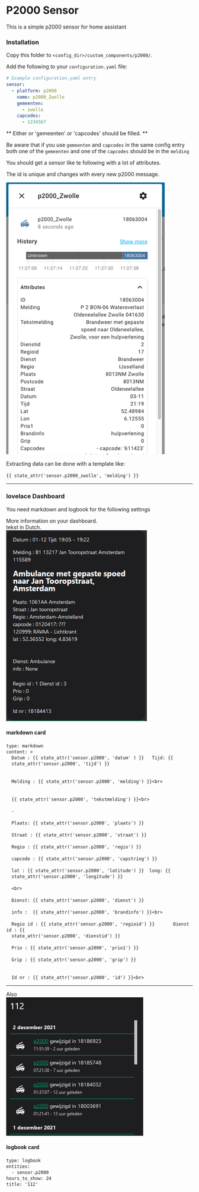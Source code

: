 # P2000 Sensor

This is a simple p2000 sensor for home assistant

### Installation

Copy this folder to `<config_dir>/custom_components/p2000/`.

Add the following to your `configuration.yaml` file:


```yaml
# Example configuration.yaml entry
sensor:
  - platform: p2000
    name: p2000_Zwolle
    gemeenten:
      - zwolle
    capcodes:
      - 1234567
```

** Either or 'gemeenten' or 'capcodes' should be filled. **

Be aware that if you use `gemeenten` and `capcodes` in the same config entry both one of the `gemeenten` and one of the `capcodes` should be in the `melding`


You should get a sensor like te following with a lot of attributes.

The id is unique and changes with every new p2000 message.


![Tux, the Linux mascot](./assets/screenshot01.png)

Extracting data can be done with a template like:

`{{ state_attr('sensor.p2000_zwolle', 'melding') }}`

----------------------------------------------------------------------------------
### lovelace Dashboard

You need markdown and logbook for the following settings

More information on your dashboard.<br> tekst in Dutch.<br>
![afbeelding](./assets/dashboard1.png)

#### markdown card
```
type: markdown
content: >
  Datum : {{ state_attr('sensor.p2000', 'datum' ) }}   Tijd: {{
  state_attr('sensor.p2000', 'tijd') }}


  Melding : {{ state_attr('sensor.p2000', 'melding') }}<br>


  {{ state_attr('sensor.p2000', 'tekstmelding') }}<br>

  -

  Plaats: {{ state_attr('sensor.p2000', 'plaats') }}

  Straat : {{ state_attr('sensor.p2000', 'straat') }} 

  Regio : {{ state_attr('sensor.p2000', 'regio') }}

  capcode : {{ state_attr('sensor.p2000', 'capstring') }}

  lat : {{ state_attr('sensor.p2000', 'latitude') }}  long: {{
  state_attr('sensor.p2000', 'longitude') }}

  <br>

  Dienst: {{ state_attr('sensor.p2000', 'dienst') }}

  info :  {{ state_attr('sensor.p2000', 'brandinfo') }}<br>

  Regio id : {{ state_attr('sensor.p2000', 'regioid') }}       Dienst id : {{
  state_attr('sensor.p2000', 'dienstid') }}

  Prio : {{ state_attr('sensor.p2000', 'prio1') }}

  Grip : {{ state_attr('sensor.p2000', 'grip') }}


  Id nr : {{ state_attr('sensor.p2000', 'id') }}<br>
```
----------------------------------------------------------------------------------
Also <br>
![afbeelding](./assets/dashboard.png)

#### logbook card
```
type: logbook
entities:
  - sensor.p2000
hours_to_show: 24
title: '112'
```

